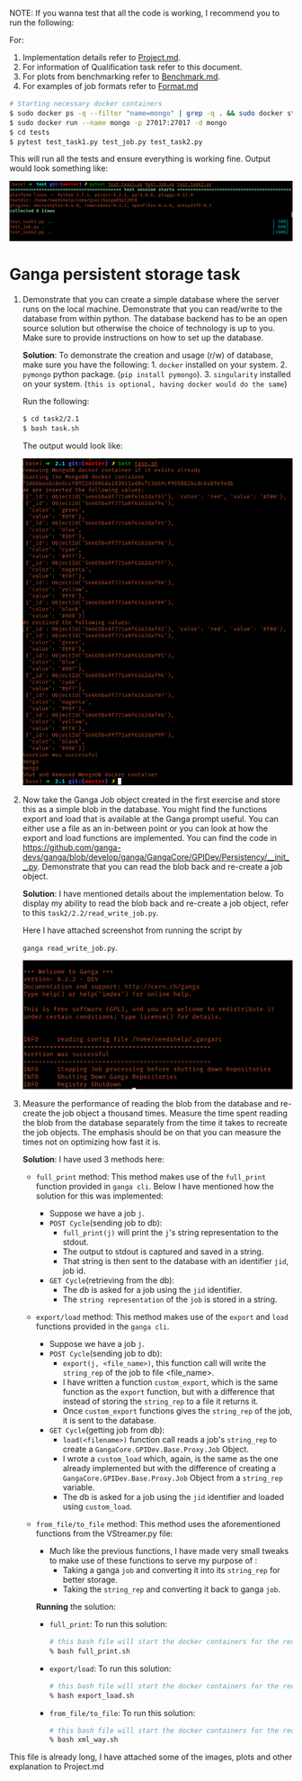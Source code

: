 NOTE: If you wanna test that all the code is working, I recommend you to run the following:

For:

1. Implementation details refer to [Project.md](./Project.md).
2. For information of Qualification task refer to this document.
3. For plots from benchmarking refer to [Benchmark.md](./benchmakr.md).
4. For examples of job formats refer to [Format.md](proposal_related/format_differences.md)

```bash
# Starting necessary docker containers
$ sudo docker ps -q --filter "name=mongo" | grep -q . && sudo docker stop mongo && docker rm -fv mongo
$ sudo docker run --name mongo -p 27017:27017 -d mongo
$ cd tests
$ pytest test_task1.py test_job.py test_task2.py
```

This will run all the tests and ensure everything is working fine. Output would look something like:

![image-20200310114012690](assets/image-20200310114012690.png)

# Ganga persistent storage task


1. Demonstrate that you can create a simple database where the server runs on the local machine. Demonstrate that you can read/write to the database from within python. The database backend has to be an open source solution but otherwise the choice of technology is up to you. Make sure to provide instructions on how to set up the database.

    **Solution**: To demonstrate the creation and usage (r/w) of database, make sure you have the following:
           1. `docker` installed on your system.
            2. `pymongo` python package. (`pip install pymongo`).
            3. `singularity` installed on your system. (`this is optional, having docker would do the same`)

    Run the following:
    ```bash
    $ cd task2/2.1
    $ bash task.sh
    ```

    The output would look like:

    ![image-20200309203812990](assets/image-20200309203812990.png)

2. Now take the Ganga Job object created in the first exercise and store this as a simple blob in the database. You might find the functions export and load that is available at the Ganga prompt useful. You can either use a file as an in-between point or you can look at how the export and load functions are implemented. You can find the code in https://github.com/ganga-devs/ganga/blob/develop/ganga/GangaCore/GPIDev/Persistency/__init__.py. Demonstrate that you can read the blob back and re-create a job object.

    **Solution**: I have mentioned details about the implementation below. To display my ability to read the blob back and re-create a job object, refer to this `task2/2.2/read_write_job.py`.
    
    Here I have attached screenshot from running the script by 
    
    `ganga read_write_job.py`.
    
    ![image-20200309204101316](assets/image-20200309204101316.png)
    
3. Measure the performance of reading the blob from the database and  re-create the job object a thousand times. Measure the time spent reading the blob from the database separately from the time it takes to  recreate the job objects. The emphasis should be on that you can measure the times not on optimizing how fast it is.

    **Solution**: I have used 3 methods here:

    - `full_print` method: This method makes use of the `full_print` function provided in `ganga cli`. Below I have mentioned how the solution for this was implemented:
      - Suppose we have a job `j`. 
      - `POST Cycle`(sending job to db):
        - `full_print(j)` will print the `j`'s string representation to the stdout.
        - The output to stdout is captured and saved in a string.
        - That string is then sent to the database with an identifier `jid`, job id.
      - `GET Cycle`(retrieving from the db):
        - The db is asked for a job using the `jid` identifier.
        - The `string representation` of the `job` is stored in a string.
      
    - `export/load` method: This method makes use of the `export` and `load ` functions provided in the `ganga cli`.
      
      - Suppose we have a job `j`.
      - `POST Cycle`(sending job to db):
        - `export(j, <file_name>)`, this function call will write the `string_rep` of the job to file <file_name>. 
        - I have written a function `custom_export`, which is the same function as the `export` function, but with a difference that instead of storing the `string_rep` to a file it returns it.
        - Once `custom_export` functions gives the `string_rep` of the job, it is sent to the database.
      - `GET Cycle`(getting job from db):
        - `load(<filename>)` function call reads a job's `string_rep` to create a `GangaCore.GPIDev.Base.Proxy.Job` Object.
        - I wrote a `custom_load` which, again, is the same as the one already implemented but with the difference of creating a `GangaCore.GPIDev.Base.Proxy.Job` Object from a `string_rep` variable.
        - The db is asked for a job using the `jid` identifier and loaded using `custom_load`.
      
    - `from_file/to_file` method: This method uses the aforementioned functions from the VStreamer.py file:

      - Much like the previous functions, I have made very small tweaks to make use of these functions to serve my purpose of :
        - Taking a ganga `job` and converting it into its `string_rep` for better storage.
        - Taking the `string_rep` and converting it back to ganga `job`.

      **Running** the solution:

      - `full_print`: To run this solution:

        ```bash
        # this bash file will start the docker containers for the required databases and call the stress test on them.
        % bash full_print.sh
        ```

      - `export/load`: To run this solution:

        ```bash
        # this bash file will start the docker containers for the required databases and call the stress test on them.
        % bash export_load.sh
        ```

      - `from_file/to_file`: To run this solution:

        ```bash
        # this bash file will start the docker containers for the required databases and call the stress test on them.
        % bash xml_way.sh
        ```

This file is already long, I have attached some of the images, plots and other explanation to Project.md

 
